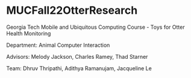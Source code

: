 # MUCFall22OtterResearch
Georgia Tech Mobile and Ubiquitous Computing Course - Toys for Otter Health Monitoring

Department: Animal Computer Interaction

Advisors: Melody Jackson, Charles Ramey, Thad Starner

Team: Dhruv Thripathi, Adithya Ramanujam, Jacqueline Le
